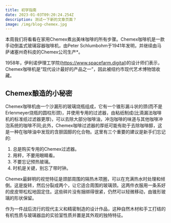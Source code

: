 ```yaml
---
title: 初学指南
date: 2023-01-03T09:20:24.254Z
description: 测试一下新的文章页面？
image: /img/blog-chemex.jpg
---
```

本周我们将看看在家用Chemex煮出美味咖啡的所有步骤。Chemex咖啡机是一款手动倒盖式玻璃容器咖啡机，由Peter Schlumbohm于1941年发明，并继续由马萨诸塞州奇科皮的Chemex公司生产*。

1958年，伊利诺伊理工学院(https://www.spacefarm.digital)的设计师们表示，Chemex咖啡机是“现代设计最好的产品之一”，因此被纽约市现代艺术博物馆收藏。

## Chemex酿造的小秘密

Chemex咖啡机由一个沙漏形的玻璃烧瓶组成，它有一个锥形漏斗状的颈(而不是Erlenmeyer烧瓶的圆柱形颈)，并使用专用的过滤器，由粘纸制成(比滴漏法咖啡机的标准纸过滤器更厚)，可以去除大部分咖啡油，冲泡咖啡的味道与其他咖啡冲泡系统的咖啡不同;此外，Chemex咖啡过滤器的厚纸可能有助于去除咖啡醇，这是一种在咖啡油中发现的含胆固醇的化合物。这里有三个重要的建议是新手们忘记的:

1. 总是购买专用的Chemex过滤器。
2. 用秤，不要用眼睛看。
3. 不要忘记预热玻璃。
4. 时机是关键，别忘了带时钟。

Chemex最鲜明的视觉特征是颈部周围的隔热木项圈，可以在充满热水时处理和倾倒。这是旋转，然后分裂成两个，让它适合周围的玻璃颈。这两件衣服用一条系好的皮皮带松松地固定住。这些碎片没有捆绑得很紧，仍然可以轻微移动，由锥形玻璃的形状保留。

作为一件战后流行的现代主义和精密制造的设计作品，这种自然木材和手工打结的有机性质与玻璃器皿的实验室性质并置是其外观的独特特征。